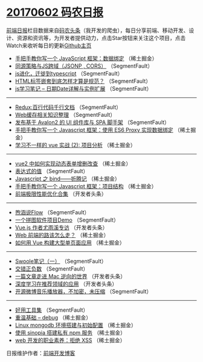 # [20170602 码农日报](http://hao.caibaojian.com/date/2017/06/02)

[前端日报](http://caibaojian.com/c/news)栏目数据来自[码农头条](http://hao.caibaojian.com/)（我开发的爬虫），每日分享前端、移动开发、设计、资源和资讯等，为开发者提供动力，点击Star按钮来关注这个项目，点击Watch来收听每日的更新[Github主页](https://github.com/kujian/frontendDaily)
* [手把手教你写一个 JavaScript 框架：数据绑定](http://hao.caibaojian.com/39930.html) （稀土掘金）
* [同源策略与JS跨域（JSONP ,  CORS）](http://hao.caibaojian.com/39954.html) （SegmentFault）
* [js进化，迁徙到typescript](http://hao.caibaojian.com/39947.html) （SegmentFault）
* [HTML标签嵌套到底怎样才算是规范？](http://hao.caibaojian.com/39961.html) （SegmentFault）
* [js学习笔记 &#8211; 日期Date详解与实例扩展](http://hao.caibaojian.com/39952.html) （SegmentFault）

***
* [Redux:百行代码千行文档](http://hao.caibaojian.com/39948.html) （SegmentFault）
* [Web缓存相关知识整理](http://hao.caibaojian.com/39959.html) （SegmentFault）
* [发布基于 Avalon2 的 UI 组件库与 SPA 脚手架](http://hao.caibaojian.com/39955.html) （SegmentFault）
* [手把手教你写一个 Javascript 框架：使用 ES6 Proxy 实现数据绑定](http://hao.caibaojian.com/39929.html) （稀土掘金）
* [学习不一样的 vue 实战 (2): 项目分析](http://hao.caibaojian.com/39920.html) （稀土掘金）

***
* [vue2 中如何实现动态表单增删改查](http://hao.caibaojian.com/39923.html) （稀土掘金）
* [表达式的值](http://hao.caibaojian.com/39962.html) （SegmentFault）
* [Javascript 之 bind——折腾记](http://hao.caibaojian.com/39927.html) （稀土掘金）
* [手把手教你写一个 Javascript 框架：项目结构](http://hao.caibaojian.com/39928.html) （稀土掘金）
* [前端极限性能优化合集](http://hao.caibaojian.com/39967.html) （开发者头条）

***
* [煦涵说Flow](http://hao.caibaojian.com/39957.html) （SegmentFault）
* [一个拼图软件项目Demo](http://hao.caibaojian.com/39960.html) （SegmentFault）
* [Vue.js 作者尤雨溪专访](http://hao.caibaojian.com/39971.html) （开发者头条）
* [Web 前端的路该怎么走？](http://hao.caibaojian.com/39924.html) （稀土掘金）
* [如何用 Vue 构建大型单页面应用](http://hao.caibaojian.com/39926.html) （稀土掘金）

***
* [Swoole笔记（一）](http://hao.caibaojian.com/39953.html) （SegmentFault）
* [交错正负数](http://hao.caibaojian.com/39958.html) （SegmentFault）
* [一篇文章走进 Mac 逆向的世界](http://hao.caibaojian.com/39969.html) （开发者头条）
* [深度学习在推荐领域的应用](http://hao.caibaojian.com/39970.html) （开发者头条）
* [开源微博音乐播放器，不加密，未压缩](http://hao.caibaojian.com/39949.html) （SegmentFault）

***
* [好用工具集](http://hao.caibaojian.com/39951.html) （SegmentFault）
* [重温基础 &#8211; debug](http://hao.caibaojian.com/39925.html) （稀土掘金）
* [Linux mongodb 环境搭建与初始配置](http://hao.caibaojian.com/39916.html) （稀土掘金）
* [使用 sinopia 搭建私有 npm 服务](http://hao.caibaojian.com/39918.html) （稀土掘金）
* [web 开发的职业素养：拒绝 XSS](http://hao.caibaojian.com/39922.html) （稀土掘金）

日报维护作者：[前端开发博客](http://caibaojian.com/) 